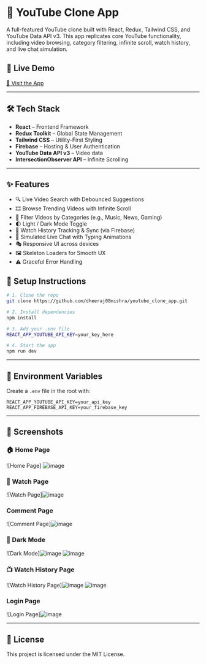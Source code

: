 # 🎥 YouTube Clone App

A full-featured YouTube clone built with React, Redux, Tailwind CSS, and YouTube Data API v3. This app replicates core YouTube functionality, including video browsing, category filtering, infinite scroll, watch history, and live chat simulation.

## 🚀 Live Demo

[🔗 Visit the App](https://video-app-4c078.web.app/)

---

## 🛠️ Tech Stack

- **React** – Frontend Framework
- **Redux Toolkit** – Global State Management
- **Tailwind CSS** – Utility-First Styling
- **Firebase** – Hosting & User Authentication
- **YouTube Data API v3** – Video data
- **IntersectionObserver API** – Infinite Scrolling

---

## ✨ Features

- 🔍 Live Video Search with Debounced Suggestions
- 🎞️ Browse Trending Videos with Infinite Scroll
- 🎯 Filter Videos by Categories (e.g., Music, News, Gaming)
- 🌓 Light / Dark Mode Toggle
- 🧠 Watch History Tracking & Sync (via Firebase)
- 💬 Simulated Live Chat with Typing Animations
- 🎭 Responsive UI across devices
- 🖼️ Skeleton Loaders for Smooth UX
- ⚠️ Graceful Error Handling

## 🔧 Setup Instructions

```bash
# 1. Clone the repo
git clone https://github.com/dheeraj08mishra/youtube_clone_app.git

# 2. Install dependencies
npm install

# 3. Add your .env file
REACT_APP_YOUTUBE_API_KEY=your_key_here

# 4. Start the app
npm run dev
```

---

## 🔐 Environment Variables

Create a `.env` file in the root with:

```env
REACT_APP_YOUTUBE_API_KEY=your_api_key
REACT_APP_FIREBASE_API_KEY=your_firebase_key
```

---
## 📸 Screenshots

### 🏠 Home Page
![Home Page]
![image](https://github.com/user-attachments/assets/df8a129c-81ff-44e8-961d-20ab34d78425)


### 🎥 Watch Page
![Watch Page]![image](https://github.com/user-attachments/assets/ffa4a7be-9fb4-4702-a84a-119ad7498394)


### Comment Page
![Comment Page]![image](https://github.com/user-attachments/assets/2bca1b8a-a444-440a-a48d-28cf7eb53112)


### 🌙 Dark Mode
![Dark Mode]![image](https://github.com/user-attachments/assets/f1619d76-4de7-4cd1-aa52-d1e33104a500)
![image](https://github.com/user-attachments/assets/679ea0ee-99a0-431f-a56e-771cb93066cb)

### 📺 Watch History Page
![Watch History Page]![image](https://github.com/user-attachments/assets/63839cc4-f743-4a56-8647-46162a151dfa)
![image](https://github.com/user-attachments/assets/0e67d256-1a79-4043-ac26-7b5cc898d39c)

### Login Page
![Login Page]![image](https://github.com/user-attachments/assets/5e851466-3d8e-4319-b4d7-b05a3d40a882)






---

## 📄 License

This project is licensed under the MIT License.
